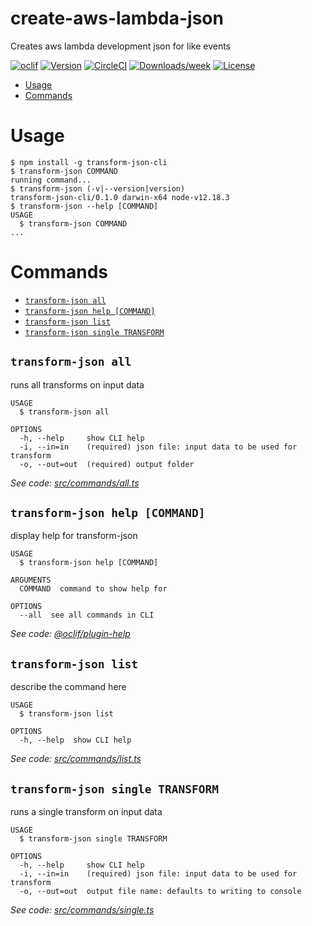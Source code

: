 create-aws-lambda-json
======================

Creates aws lambda development json for like events

[![oclif](https://img.shields.io/badge/cli-oclif-brightgreen.svg)](https://oclif.io)
[![Version](https://img.shields.io/npm/v/create-aws-lambda-json.svg)](https://npmjs.org/package/create-aws-lambda-json)
[![CircleCI](https://circleci.com/gh/arjanvanderleden/create-aws-lambda-json/tree/master.svg?style=shield)](https://circleci.com/gh/arjanvanderleden/create-aws-lambda-json/tree/master)
[![Downloads/week](https://img.shields.io/npm/dw/create-aws-lambda-json.svg)](https://npmjs.org/package/create-aws-lambda-json)
[![License](https://img.shields.io/npm/l/create-aws-lambda-json.svg)](https://github.com/arjanvanderleden/create-aws-lambda-json/blob/master/package.json)

<!-- toc -->
* [Usage](#usage)
* [Commands](#commands)
<!-- tocstop -->
# Usage
<!-- usage -->
```sh-session
$ npm install -g transform-json-cli
$ transform-json COMMAND
running command...
$ transform-json (-v|--version|version)
transform-json-cli/0.1.0 darwin-x64 node-v12.18.3
$ transform-json --help [COMMAND]
USAGE
  $ transform-json COMMAND
...
```
<!-- usagestop -->
# Commands
<!-- commands -->
* [`transform-json all`](#transform-json-all)
* [`transform-json help [COMMAND]`](#transform-json-help-command)
* [`transform-json list`](#transform-json-list)
* [`transform-json single TRANSFORM`](#transform-json-single-transform)

## `transform-json all`

runs all transforms on input data

```
USAGE
  $ transform-json all

OPTIONS
  -h, --help     show CLI help
  -i, --in=in    (required) json file: input data to be used for transform
  -o, --out=out  (required) output folder
```

_See code: [src/commands/all.ts](https://github.com/arjanvanderleden/create-aws-lambda-json/blob/v0.1.0/src/commands/all.ts)_

## `transform-json help [COMMAND]`

display help for transform-json

```
USAGE
  $ transform-json help [COMMAND]

ARGUMENTS
  COMMAND  command to show help for

OPTIONS
  --all  see all commands in CLI
```

_See code: [@oclif/plugin-help](https://github.com/oclif/plugin-help/blob/v3.2.0/src/commands/help.ts)_

## `transform-json list`

describe the command here

```
USAGE
  $ transform-json list

OPTIONS
  -h, --help  show CLI help
```

_See code: [src/commands/list.ts](https://github.com/arjanvanderleden/create-aws-lambda-json/blob/v0.1.0/src/commands/list.ts)_

## `transform-json single TRANSFORM`

runs a single transform on input data

```
USAGE
  $ transform-json single TRANSFORM

OPTIONS
  -h, --help     show CLI help
  -i, --in=in    (required) json file: input data to be used for transform
  -o, --out=out  output file name: defaults to writing to console
```

_See code: [src/commands/single.ts](https://github.com/arjanvanderleden/create-aws-lambda-json/blob/v0.1.0/src/commands/single.ts)_
<!-- commandsstop -->

